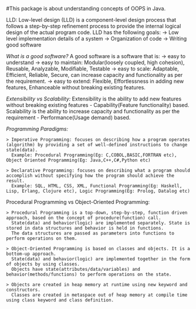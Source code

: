 #This package is about understanding concepts of OOPS in Java.

LLD:
Low-level design (LLD) is a component-level design process that follows a step-by-step refinement process to provide the internal logical design of the actual program code.
LLD has the following goals:
    -> Low level implementation details of a system
    -> Organization of code
    -> Writing good software

*_What is a good software?_*
A good software is a software that is:
    -> easy to understand
    -> easy to maintain: Modular(loosely coupled, high cohesion), Reusable, Analyzable, Modifiable, Testable
    -> easy to scale: Adaptable, Efficient, Reliable, Secure, can increase capacity and functionality as per the requirement.
    -> easy to extend: Flexible, Effortlessness in adding new features, Enhanceable without breaking existing features.

*_Extensibility vs Scalability:_*
Extensibility is the ability to add new features without breaking existing features - Capability(Feature functionality) based.
Scalability is the ability to increase capacity and functionality as per the requirement - Performance(Usage demand) based.

*Programming Paradigms:*
    
    > Imperative Programming: focuses on describing how a program operates (algorithm) by providing a set of well-defined instructions to change state(data).
      Example: Procedural Programming(Eg: C,COBOL,BASIC,FORTRAN etc), Object Oriented Programming(Eg: Java,C++,C#,Python etc)

    > Declarative Programming: focuses on describing what a program should accomplish without specifying how the program should achieve the result.
      Example: SQL, HTML, CSS, XML, Functional Programming(Eg: Haskell, Lisp, Erlang, Clojure etc), Logic Programming(Eg: Prolog, Datalog etc)

Procedural Programming vs Object-Oriented Programming:
    
    > Procedural Programming is a top-down, step-by-step, function driven approach, based on the concept of procedure(function) call.
      State(data) and behavior(logic) are implemented separately. State is stored in data structures and behavior is held in functions.
      The data structures are passed as parameters into functions to perform operations on them.
       
    > Object-Oriented Programming is based on classes and objects. It is a bottom-up approach.
      State(data) and behavior(logic) are implemented together in the form of objects by using classes.
      Objects have state(attributes/data/variables) and behavior(methods/functions) to perform operations on the state.
    
    > Objects are created in heap memory at runtime using new keyword and constructors.
      Classes are created in metaspace out of heap memory at compile time using class keyword and class definition.